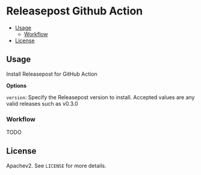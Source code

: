 # Releasepost Github Action

* [Usage](#usage)
  * [Workflow](#workflow)
* [License](#license)

## Usage

Install Releasepost for GitHub Action

**Options**

`version`: Specify the Releasepost version to install. Accepted values are any valid releases such as v0.3.0

### Workflow

TODO

## License

Apachev2. See `LICENSE` for more details.

